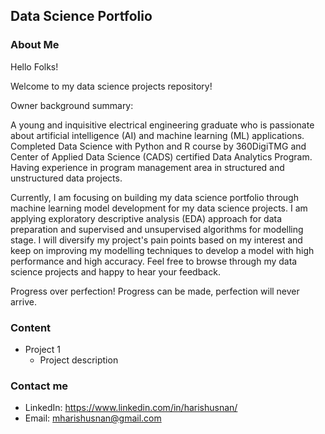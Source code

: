 ## Data Science Portfolio



### About Me

Hello Folks! 

Welcome to my data science projects repository!

Owner background summary:

A young and inquisitive electrical engineering graduate who is passionate about artificial intelligence (AI) and machine learning (ML) applications. Completed Data Science with Python and R course by 360DigiTMG and Center of Applied Data Science (CADS) certified Data Analytics Program. Having experience in program management area in structured and unstructured data projects. 

Currently, I am focusing on building my data science portfolio through machine learning model development for my data science projects. I am applying exploratory descriptive analysis (EDA) approach for data preparation and supervised and unsupervised algorithms for modelling stage. I will diversify my project's pain points based on my interest and keep on improving my modelling techniques to develop a model with high performance and high accuracy. Feel free to browse through my data science projects and happy to hear your feedback.

Progress over perfection! Progress can be made, perfection will never arrive.



### Content

- Project 1
    * Project description


### Contact me

* LinkedIn: https://www.linkedin.com/in/harishusnan/
* Email: mharishusnan@gmail.com

